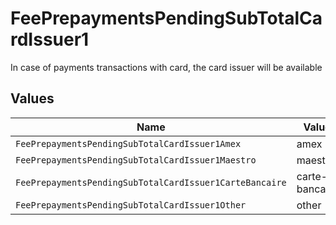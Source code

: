 # FeePrepaymentsPendingSubTotalCardIssuer1

In case of payments transactions with card, the card issuer will be available


## Values

| Name                                                    | Value                                                   |
| ------------------------------------------------------- | ------------------------------------------------------- |
| `FeePrepaymentsPendingSubTotalCardIssuer1Amex`          | amex                                                    |
| `FeePrepaymentsPendingSubTotalCardIssuer1Maestro`       | maestro                                                 |
| `FeePrepaymentsPendingSubTotalCardIssuer1CarteBancaire` | carte-bancaire                                          |
| `FeePrepaymentsPendingSubTotalCardIssuer1Other`         | other                                                   |